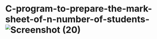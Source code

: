 # C-program-to-prepare-the-mark-sheet-of-n-number-of-students-![Screenshot (20)](https://user-images.githubusercontent.com/93781577/173570399-72c6b6fc-428e-4a4f-8ef2-594a395d9363.png)
